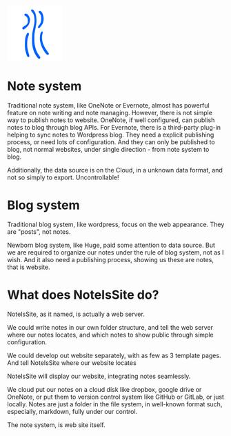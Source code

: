 ![Logo](images/logo.png)

# Note system

Traditional note system, like OneNote or Evernote, almost has powerful feature on note writing and note managing.
However, there is not simple way to publish notes to website.
OneNote, if well configured, can publish notes to blog through blog APIs. 
For Evernote, there is a third-party plug-in helping to sync notes to Wordpress blog.
They need a explicit publishing process, or need lots of configuration.
And they can only be published to blog, not normal websites, under single direction - from note system to blog.


Additionally, the data source is on the Cloud, in a unknown data format, and not so simply to export. Uncontrollable!

# Blog system

Traditional blog system, like wordpress, focus on the web appearance.
They are "posts", not notes.

Newborn blog system, like Huge, paid some attention to data source.
But we are required to organize our notes under the rule of blog system, not as I wish.
And it also need a publishing process, showing us these are notes, that is website.

# What does NoteIsSite do?

NoteIsSite, as it named, is actually a web server.

We could write notes in our own folder structure,
and tell the web server where our notes locates, and which notes to show public through simple configuration.

We could develop out website separately, with as few as 3 template pages.
And tell NoteIsSite where our website locates

NoteIsSite will display our website, integrating notes seamlessly.

We cloud put our notes on a cloud disk like dropbox, google drive or OneNote,
or put them to version control system like GitHub or GitLab, or just locally.
Notes are just a folder in the file system, in well-known format such, especially, markdown, fully under our control.

The note system, is web site itself.
